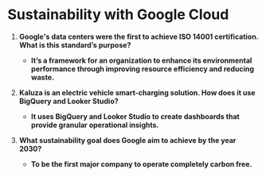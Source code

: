 # Sustainability with Google Cloud

1. **Google's data centers were the first to achieve ISO 14001 certification. What is this standard’s purpose?**

   - **It’s a framework for an organization to enhance its environmental performance through improving resource efficiency and reducing waste.**

2. **Kaluza is an electric vehicle smart-charging solution. How does it use BigQuery and Looker Studio?**

   - **It uses BigQuery and Looker Studio to create dashboards that provide granular operational insights.**

3. **What sustainability goal does Google aim to achieve by the year 2030?**

   - **To be the first major company to operate completely carbon free.**

